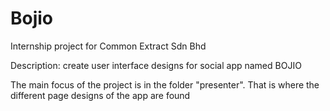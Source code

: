 # Bojio

Internship project for Common Extract Sdn Bhd

Description: create user interface designs for social app named BOJIO

The main focus of the project is in the folder "presenter". That is where the different page designs of the app are found
